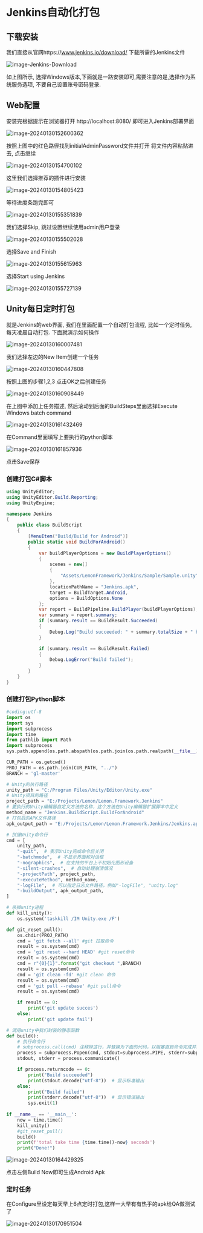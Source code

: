# Jenkins自动化打包

## 下载安装

我们直接从官网https://www.jenkins.io/download/ 下载所需的Jenkins文件

![image-Jenkins-Download](./Images/image-Jenkins-Download.png)

如上图所示, 选择Windows版本,下面就是一路安装即可,需要注意的是,选择作为系统服务选项, 不要自己设置账号密码登录.

## Web配置

安装完根据提示在浏览器打开 http://localhost:8080/ 即可进入Jenkins部署界面

![image-20240130152600362](./Images/image-Jenkins-Web.png)

按照上图中的红色路径找到initialAdminPassword文件并打开 将文件内容粘贴进去, 点击继续

![image-20240130154700102](./Images/image-Jenkins-Web2.png)

这里我们选择推荐的插件进行安装

![image-20240130154805423](./Images/image-Jenkins-Web3.png)

等待进度条跑完即可

![image-20240130155351839](./Images/image-Jenkins-Web4.png)

我们选择Skip, 跳过设置继续使用admin用户登录

![image-20240130155502028](./Images/image-Jenkins-Web5.png)

选择Save and Finish

![image-20240130155615963](./Images/image-Jenkins-Web6.png)

选择Start using Jenkins

![image-20240130155727139](./Images/image-Jenkins-Web7.png)

## Unity每日定时打包

就是Jenkins的web界面, 我们在里面配置一个自动打包流程, 比如一个定时任务, 每天凌晨自动打包. 下面就演示如何操作

![image-20240130160007481](./Images/image-Jenkins-Web8.png)

我们选择左边的New Item创建一个任务

![image-20240130160447808](./Images/image-Jenkins-Web9.png)

按照上图的步骤1,2,3 点击OK之后创建任务

![image-20240130160908449](./Images/image-Jenkins-Web10.png)

在上图中添加上任务描述, 然后滚动到后面的BuildSteps里面选择Execute Windows batch command

![image-20240130161432469](./Images/image-Jenkins-Web11.png)

在Command里面填写上要执行的python脚本

![image-20240130161857936](./Images/image-Jenkins-Web12.png)

点击Save保存

### 创建打包C#脚本

```c#
using UnityEditor;
using UnityEditor.Build.Reporting;
using UnityEngine;

namespace Jenkins
{
    public class BuildScript
    {
        [MenuItem("Build/Build for Android")]
        public static void BuildForAndroid()
        {
            var buildPlayerOptions = new BuildPlayerOptions()
            {
                scenes = new[]
                {
                    "Assets/LemonFramework/Jenkins/Sample/Sample.unity"
                },
                locationPathName = "Jenkins.apk",
                target = BuildTarget.Android,
                options = BuildOptions.None
            };
            var report = BuildPipeline.BuildPlayer(buildPlayerOptions);
            var summary = report.summary;
            if (summary.result == BuildResult.Succeeded)
            {
                Debug.Log("Build succeeded: " + summary.totalSize + " bytes");
            }

            if (summary.result == BuildResult.Failed)
            {
                Debug.LogError("Build failed");
            }
        }
    }
}
```

### 创建打包Python脚本

```python
#coding:utf-8
import os
import sys
import subprocess
import time
from pathlib import Path
import subprocess
sys.path.append(os.path.abspath(os.path.join(os.path.realpath(__file__), "../")))

CUR_PATH = os.getcwd()
PROJ_PATH = os.path.join(CUR_PATH, "../")
BRANCH = 'gl-master'

# Unity的执行路径
unity_path = "C:/Program Files/Unity/Editor/Unity.exe"
# Unity项目的路径
project_path = "E:/Projects/Lemon/Lemon.Framework.Jenkins"
# 要执行的Unity编辑器自定义方法的名称，这个方法在Unity编辑器扩展脚本中定义
method_name = "Jenkins.BuildScript.BuildForAndroid"
# 打包后的APK文件路径
apk_output_path = "E:/Projects/Lemon/Lemon.Framework.Jenkins/Jenkins.apk"

# 拼接Unity命令行
cmd = [
    unity_path,
    "-quit",  # 表示Unity完成命令后关闭
    "-batchmode",  # 不显示界面和对话框
    "-nographics",  # 在支持的平台上不初始化图形设备
    "-silent-crashes",  # 自动处理崩溃情况
    "-projectPath", project_path,
    "-executeMethod", method_name,
    "-logFile",  # 可以指定日志文件路径，例如"-logFile", "unity.log"
    "-buildOutput", apk_output_path,
]

# 杀掉unity进程
def kill_unity():
    os.system('taskkill /IM Unity.exe /F')

def git_reset_pull():
	os.chdir(PROJ_PATH)
	cmd = 'git fetch --all' #git 拉取命令
	result = os.system(cmd)	
	cmd = 'git reset --hard HEAD' #git reset命令
	result = os.system(cmd)
	cmd = r"{0}{1}".format("git checkout ",BRANCH)
	result = os.system(cmd)
	cmd = 'git clean -fd' #git clean 命令
	result = os.system(cmd)
	cmd = 'git pull --rebase' #git pull命令
	result = os.system(cmd)

	if result == 0:
		print('git update succes')
	else:
		print('git update fail')

# 调用unity中我们封装的静态函数
def build():    
	# 执行命令行
	# subprocess.call(cmd) 注释掉这行，并替换为下面的代码，以阻塞直到命令完成并捕获输出
	process = subprocess.Popen(cmd, stdout=subprocess.PIPE, stderr=subprocess.PIPE)
	stdout, stderr = process.communicate()

	if process.returncode == 0:
		print("Build succeeded")
		print(stdout.decode("utf-8"))  # 显示标准输出
	else:
		print("Build failed")
		print(stderr.decode("utf-8"))  # 显示错误输出
		sys.exit(1)
 
if __name__ == '__main__':	
	now = time.time() 
	kill_unity()
	#git_reset_pull()
	build()
	print(f'total take time {time.time()-now} seconds')
	print("Done!")
```

![image-20240130164429325](./Images/image-Jenkins-Web13.png)

点击左侧Build Now即可生成Android Apk

### 定时任务

在Configure里设定每天早上6点定时打包,这样一大早有有热乎的apk给QA做测试了

![image-20240130170951504](./Images/image-Jenkins-Web14.png)